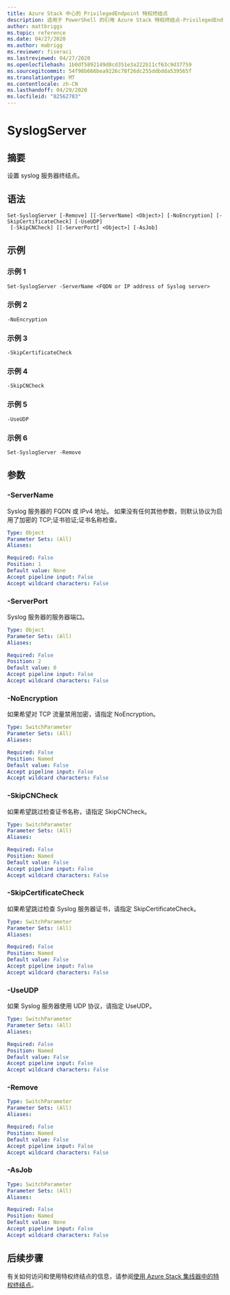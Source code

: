 ```yaml
---
title: Azure Stack 中心的 PrivilegedEndpoint 特权终结点
description: 适用于 PowerShell 的引用 Azure Stack 特权终结点-PrivilegedEndpoint
author: mattbriggs
ms.topic: reference
ms.date: 04/27/2020
ms.author: mabrigg
ms.reviewer: fiseraci
ms.lastreviewed: 04/27/2020
ms.openlocfilehash: 1b0df5892149d8cd351e3a222b11cf63c9d37759
ms.sourcegitcommit: 54f98b666bea9226c78f26dc255ddbdda539565f
ms.translationtype: MT
ms.contentlocale: zh-CN
ms.lasthandoff: 04/29/2020
ms.locfileid: "82562703"
---
```

# <a name="set-syslogserver"></a>SyslogServer

## <a name="synopsis"></a>摘要
设置 syslog 服务器终结点。

## <a name="syntax"></a>语法

```
Set-SyslogServer [-Remove] [[-ServerName] <Object>] [-NoEncryption] [-SkipCertificateCheck] [-UseUDP]
 [-SkipCNCheck] [[-ServerPort] <Object>] [-AsJob]
```


## <a name="examples"></a>示例

### <a name="example-1"></a>示例 1

```
Set-SyslogServer -ServerName <FQDN or IP address of Syslog server>
```

### <a name="example-2"></a>示例 2
```
-NoEncryption
```

### <a name="example-3"></a>示例 3
```
-SkipCertificateCheck
```

### <a name="example-4"></a>示例 4
```
-SkipCNCheck
```

### <a name="example-5"></a>示例 5
```
-UseUDP
```

### <a name="example-6"></a>示例 6
```
Set-SyslogServer -Remove
```

## <a name="parameters"></a>参数

### <a name="-servername"></a>-ServerName
Syslog 服务器的 FQDN 或 IPv4 地址。
如果没有任何其他参数，则默认协议为启用了加密的 TCP;证书验证;证书名称检查。

```yaml
Type: Object
Parameter Sets: (All)
Aliases:

Required: False
Position: 1
Default value: None
Accept pipeline input: False
Accept wildcard characters: False
```

### <a name="-serverport"></a>-ServerPort
Syslog 服务器的服务器端口。

```yaml
Type: Object
Parameter Sets: (All)
Aliases:

Required: False
Position: 2
Default value: 0
Accept pipeline input: False
Accept wildcard characters: False
```

### <a name="-noencryption"></a>-NoEncryption
如果希望对 TCP 流量禁用加密，请指定 NoEncryption。

```yaml
Type: SwitchParameter
Parameter Sets: (All)
Aliases:

Required: False
Position: Named
Default value: False
Accept pipeline input: False
Accept wildcard characters: False
```

### <a name="-skipcncheck"></a>-SkipCNCheck
如果希望跳过检查证书名称，请指定 SkipCNCheck。

```yaml
Type: SwitchParameter
Parameter Sets: (All)
Aliases:

Required: False
Position: Named
Default value: False
Accept pipeline input: False
Accept wildcard characters: False
```

### <a name="-skipcertificatecheck"></a>-SkipCertificateCheck
如果希望跳过检查 Syslog 服务器证书，请指定 SkipCertificateCheck。

```yaml
Type: SwitchParameter
Parameter Sets: (All)
Aliases:

Required: False
Position: Named
Default value: False
Accept pipeline input: False
Accept wildcard characters: False
```

### <a name="-useudp"></a>-UseUDP
如果 Syslog 服务器使用 UDP 协议，请指定 UseUDP。

```yaml
Type: SwitchParameter
Parameter Sets: (All)
Aliases:

Required: False
Position: Named
Default value: False
Accept pipeline input: False
Accept wildcard characters: False
```

### <a name="-remove"></a>-Remove
 

```yaml
Type: SwitchParameter
Parameter Sets: (All)
Aliases:

Required: False
Position: Named
Default value: False
Accept pipeline input: False
Accept wildcard characters: False
```

### <a name="-asjob"></a>-AsJob


```yaml
Type: SwitchParameter
Parameter Sets: (All)
Aliases:

Required: False
Position: Named
Default value: None
Accept pipeline input: False
Accept wildcard characters: False
```

## <a name="next-steps"></a>后续步骤

有关如何访问和使用特权终结点的信息，请参阅[使用 Azure Stack 集线器中的特权终结点](https://docs.microsoft.com/azure-stack/operator/azure-stack-privileged-endpoint)。